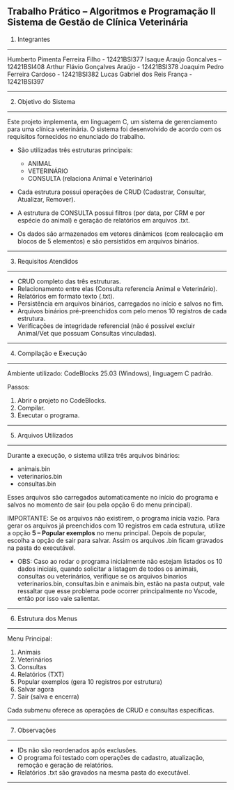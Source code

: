 Trabalho Prático – Algoritmos e Programação II
Sistema de Gestão de Clínica Veterinária
------------------------------------------------------------

1) Integrantes
------------------------------------------------------------
Humberto Pimenta Ferreira Filho - 12421BSI377
Isaque Araujo Goncalves – 12421BSI408
Arthur Flávio Gonçalves Araújo - 12421BSI378
Joaquim Pedro Ferreira Cardoso - 12421BSI382
Lucas Gabriel dos Reis França - 12421BSI397

------------------------------------------------------------
2) Objetivo do Sistema
------------------------------------------------------------
Este projeto implementa, em linguagem C, um sistema de gerenciamento
para uma clínica veterinária. O sistema foi desenvolvido de acordo
com os requisitos fornecidos no enunciado do trabalho.

- São utilizadas três estruturas principais:
  * ANIMAL
  * VETERINÁRIO
  * CONSULTA (relaciona Animal e Veterinário)

- Cada estrutura possui operações de CRUD (Cadastrar, Consultar,
  Atualizar, Remover).

- A estrutura de CONSULTA possui filtros (por data, por CRM e por
  espécie do animal) e geração de relatórios em arquivos .txt.

- Os dados são armazenados em vetores dinâmicos (com realocação em
  blocos de 5 elementos) e são persistidos em arquivos binários.

------------------------------------------------------------
3) Requisitos Atendidos
------------------------------------------------------------
- CRUD completo das três estruturas.
- Relacionamento entre elas (Consulta referencia Animal e Veterinário).
- Relatórios em formato texto (.txt).
- Persistência em arquivos binários, carregados no início e salvos no fim.
- Arquivos binários pré-preenchidos com pelo menos 10 registros
  de cada estrutura.
- Verificações de integridade referencial (não é possível excluir
  Animal/Vet que possuam Consultas vinculadas).

------------------------------------------------------------
4) Compilação e Execução
------------------------------------------------------------
Ambiente utilizado: CodeBlocks 25.03 (Windows), linguagem C padrão.

Passos:
1. Abrir o projeto no CodeBlocks.
2. Compilar.
3. Executar o programa.

------------------------------------------------------------
5) Arquivos Utilizados
------------------------------------------------------------
Durante a execução, o sistema utiliza três arquivos binários:

- animais.bin
- veterinarios.bin
- consultas.bin

Esses arquivos são carregados automaticamente no início do programa
e salvos no momento de sair (ou pela opção 6 do menu principal).

IMPORTANTE:
Se os arquivos não existirem, o programa inicia vazio.
Para gerar os arquivos já preenchidos com 10 registros em cada
estrutura, utilize a opção **5 – Popular exemplos** no menu principal.
Depois de popular, escolha a opção de sair para salvar.
Assim os arquivos .bin ficam gravados na pasta do executável.
- OBS: Caso ao rodar o programa inicialmente não estejam listados os 10 dados iniciais, 
quando solicitar a listagem de todos os animais, consultas ou veterinários, 
verifique se os arquivos binarios veterinarios.bin, consultas.bin e animais.bin, estão na pasta output,
vale ressaltar que esse problema pode ocorrer principalmente no Vscode, então por isso vale salientar.

------------------------------------------------------------
6) Estrutura dos Menus
------------------------------------------------------------
Menu Principal:
1) Animais
2) Veterinários
3) Consultas
4) Relatórios (TXT)
5) Popular exemplos (gera 10 registros por estrutura)
6) Salvar agora
0) Sair (salva e encerra)

Cada submenu oferece as operações de CRUD e consultas específicas.

------------------------------------------------------------
7) Observações
------------------------------------------------------------
- IDs não são reordenados após exclusões.
- O programa foi testado com operações de cadastro, atualização, remoção e geração de relatórios.
- Relatórios .txt são gravados na mesma pasta do executável.
------------------------------------------------------------